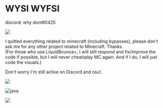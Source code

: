 # WYSI WYFSI
discord: why dont#0425 

![](https://discord.c99.nl/widget/theme-4/711819685024497694.png)

I quitted everything related to minecraft (including bypasses), please don't ask me for any other project related to Minecraft. Thanks. \
(For those who use LiquidBounce+, I will still respond and fix/improve the code if possible, but I will never cheat/play MC again. And if I do, I will just code the visuals.) 

Don't worry I'm still active on Discord and osu!.


![](https://komarev.com/ghpvc/?username=exit-scammed) 

![java](https://img.shields.io/badge/-java-blue?style=for-the-badge&logo=java&logoColor=white)

![](https://github-readme-stats.vercel.app/api?username=exit-scammed&show_icons=true&theme=tokyonight)


